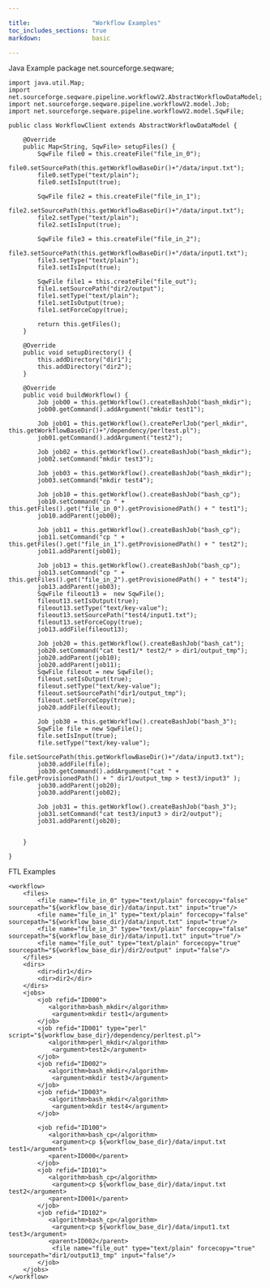 ```yaml
---

title:                 "Workflow Examples"
toc_includes_sections: true
markdown:              basic

---
```


Java Example
	package net.sourceforge.seqware;


	import java.util.Map;
	import net.sourceforge.seqware.pipeline.workflowV2.AbstractWorkflowDataModel;
	import net.sourceforge.seqware.pipeline.workflowV2.model.Job;
	import net.sourceforge.seqware.pipeline.workflowV2.model.SqwFile;

	public class WorkflowClient extends AbstractWorkflowDataModel {

	    @Override
	    public Map<String, SqwFile> setupFiles() {
	        SqwFile file0 = this.createFile("file_in_0");
	        file0.setSourcePath(this.getWorkflowBaseDir()+"/data/input.txt");
	        file0.setType("text/plain");
	        file0.setIsInput(true);
        
	        SqwFile file2 = this.createFile("file_in_1");
	        file2.setSourcePath(this.getWorkflowBaseDir()+"/data/input.txt");
	        file2.setType("text/plain");
	        file2.setIsInput(true);
	        
	        SqwFile file3 = this.createFile("file_in_2");
	        file3.setSourcePath(this.getWorkflowBaseDir()+"/data/input1.txt");
	        file3.setType("text/plain");
	        file3.setIsInput(true);
         
	        SqwFile file1 = this.createFile("file_out"); 
	        file1.setSourcePath("dir2/output");
	        file1.setType("text/plain");
	        file1.setIsOutput(true);
	        file1.setForceCopy(true);
        
	        return this.getFiles();
	    }
    
	    @Override
	    public void setupDirectory() {
	        this.addDirectory("dir1");
	        this.addDirectory("dir2");
	    }
    
	    @Override
	    public void buildWorkflow() {
	        Job job00 = this.getWorkflow().createBashJob("bash_mkdir");
	        job00.getCommand().addArgument("mkdir test1");      
        
	        Job job01 = this.getWorkflow().createPerlJob("perl_mkdir", 		this.getWorkflowBaseDir()+"/dependency/perltest.pl");
	        job01.getCommand().addArgument("test2");
 
	        Job job02 = this.getWorkflow().createBashJob("bash_mkdir");
	        job02.setCommand("mkdir test3");
	        
	        Job job03 = this.getWorkflow().createBashJob("bash_mkdir");
	        job03.setCommand("mkdir test4");
        
	        Job job10 = this.getWorkflow().createBashJob("bash_cp");
	        job10.setCommand("cp " + this.getFiles().get("file_in_0").getProvisionedPath() + " test1");
	        job10.addParent(job00);
        
	        Job job11 = this.getWorkflow().createBashJob("bash_cp");
	        job11.setCommand("cp " + this.getFiles().get("file_in_1").getProvisionedPath() + " test2");
	        job11.addParent(job01);
               
	        Job job13 = this.getWorkflow().createBashJob("bash_cp");
	        job13.setCommand("cp " + this.getFiles().get("file_in_2").getProvisionedPath() + " test4");
	        job13.addParent(job03);
	        SqwFile fileout13 =  new SqwFile();
	        fileout13.setIsOutput(true);
	        fileout13.setType("text/key-value");
	        fileout13.setSourcePath("test4/input1.txt");
	        fileout13.setForceCopy(true);
	        job13.addFile(fileout13);
        
	        Job job20 = this.getWorkflow().createBashJob("bash_cat");
	        job20.setCommand("cat test1/* test2/* > dir1/output_tmp");
	        job20.addParent(job10);
	        job20.addParent(job11);
	        SqwFile fileout = new SqwFile();
	        fileout.setIsOutput(true);
	        fileout.setType("text/key-value");
	        fileout.setSourcePath("dir1/output_tmp");
	        fileout.setForceCopy(true);
	        job20.addFile(fileout);
        
	        Job job30 = this.getWorkflow().createBashJob("bash_3");
	        SqwFile file = new SqwFile();
	        file.setIsInput(true);
	        file.setType("text/key-value");
	        file.setSourcePath(this.getWorkflowBaseDir()+"/data/input3.txt");
	        job30.addFile(file);
	        job30.getCommand().addArgument("cat " + file.getProvisionedPath() + " dir1/output_tmp > test3/input3" );
	        job30.addParent(job20);
	        job30.addParent(job02);
        
	        Job job31 = this.getWorkflow().createBashJob("bash_3");
	        job31.setCommand("cat test3/input3 > dir2/output");
	        job31.addParent(job20);
        

	    }

	}

FTL Examples

	<workflow>
		<files>
			<file name="file_in_0" type="text/plain" forcecopy="false" sourcepath="${workflow_base_dir}/data/input.txt" input="true"/>
			<file name="file_in_1" type="text/plain" forcecopy="false" sourcepath="${workflow_base_dir}/data/input.txt" input="true"/>
			<file name="file_in_3" type="text/plain" forcecopy="false" sourcepath="${workflow_base_dir}/data/input1.txt" input="true"/>
			<file name="file_out" type="text/plain" forcecopy="true" sourcepath="${workflow_base_dir}/dir2/output" input="false"/>
		</files>
		<dirs>
			<dir>dir1</dir>
			<dir>dir2</dir>
		</dirs>
	    <jobs>
	        <job refid="ID000">
         	   <algorithm>bash_mkdir</algorithm>
	            <argument>mkdir test1</argument>
	        </job>
	        <job refid="ID001" type="perl" script="${workflow_base_dir}/dependency/perltest.pl">
         	   <algorithm>perl_mkdir</algorithm>
	            <argument>test2</argument>
	        </job>
	        <job refid="ID002">
         	   <algorithm>bash_mkdir</algorithm>
	            <argument>mkdir test3</argument>
	        </job>
	        <job refid="ID003">
         	   <algorithm>bash_mkdir</algorithm>
	            <argument>mkdir test4</argument>
	        </job>
        
	        <job refid="ID100">
         	   <algorithm>bash_cp</algorithm>
	            <argument>cp ${workflow_base_dir}/data/input.txt test1</argument>
         	   <parent>ID000</parent>
	        </job>
	        <job refid="ID101">
         	   <algorithm>bash_cp</algorithm>
	            <argument>cp ${workflow_base_dir}/data/input.txt test2</argument>
         	   <parent>ID001</parent>
	        </job>
	        <job refid="ID102">
         	   <algorithm>bash_cp</algorithm>
	            <argument>cp ${workflow_base_dir}/data/input1.txt test3</argument>
         	   <parent>ID002</parent>
	            <file name="file_out" type="text/plain" forcecopy="true" sourcepath="dir1/output13_tmp" input="false"/>
	        </job>
	    </jobs>
	</workflow>